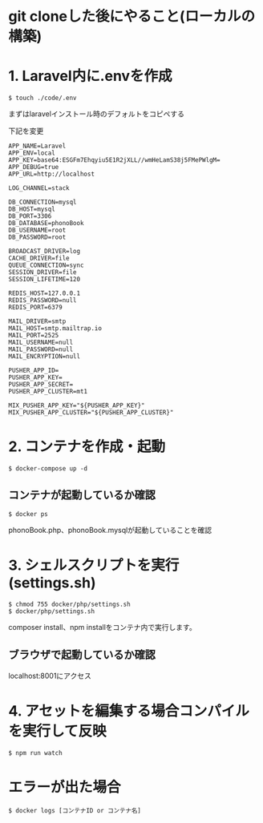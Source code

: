 # git cloneした後にやること(ローカルの構築)

# 1. Laravel内に.envを作成
    $ touch ./code/.env
まずはlaravelインストール時のデフォルトをコピペする

下記を変更
```:
APP_NAME=Laravel
APP_ENV=local
APP_KEY=base64:ESGFm7Ehqyiu5E1R2jXLL//wmHeLamS38j5FMePWlgM=
APP_DEBUG=true
APP_URL=http://localhost

LOG_CHANNEL=stack

DB_CONNECTION=mysql
DB_HOST=mysql
DB_PORT=3306
DB_DATABASE=phonoBook
DB_USERNAME=root
DB_PASSWORD=root

BROADCAST_DRIVER=log
CACHE_DRIVER=file
QUEUE_CONNECTION=sync
SESSION_DRIVER=file
SESSION_LIFETIME=120

REDIS_HOST=127.0.0.1
REDIS_PASSWORD=null
REDIS_PORT=6379

MAIL_DRIVER=smtp
MAIL_HOST=smtp.mailtrap.io
MAIL_PORT=2525
MAIL_USERNAME=null
MAIL_PASSWORD=null
MAIL_ENCRYPTION=null

PUSHER_APP_ID=
PUSHER_APP_KEY=
PUSHER_APP_SECRET=
PUSHER_APP_CLUSTER=mt1

MIX_PUSHER_APP_KEY="${PUSHER_APP_KEY}"
MIX_PUSHER_APP_CLUSTER="${PUSHER_APP_CLUSTER}"
```

# 2. コンテナを作成・起動
    $ docker-compose up -d

## コンテナが起動しているか確認
    $ docker ps
phonoBook.php、phonoBook.mysqlが起動していることを確認

# 3. シェルスクリプトを実行(settings.sh)
    $ chmod 755 docker/php/settings.sh
    $ docker/php/settings.sh
composer install、npm installをコンテナ内で実行します。

## ブラウザで起動しているか確認
localhost:8001にアクセス

# 4. アセットを編集する場合コンパイルを実行して反映
    $ npm run watch

# エラーが出た場合
    $ docker logs [コンテナID or コンテナ名]




























